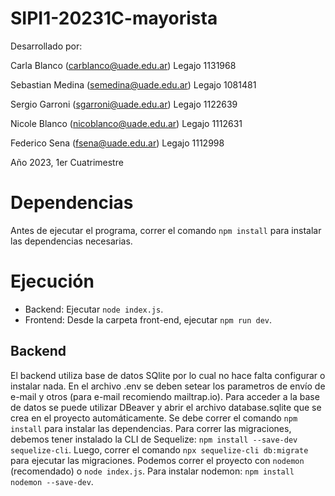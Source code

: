 # SIPI1-20231C-mayorista

Desarrollado por:

Carla Blanco (carblanco@uade.edu.ar)
Legajo 1131968

Sebastian Medina (semedina@uade.edu.ar)
Legajo 1081481

Sergio Garroni (sgarroni@uade.edu.ar)
Legajo 1122639

Nicole Blanco (nicoblanco@uade.edu.ar)
Legajo 1112631

Federico Sena (fsena@uade.edu.ar)
Legajo 1112998

Año 2023, 1er Cuatrimestre

# Dependencias

Antes de ejecutar el programa, correr el comando `npm install` para instalar las dependencias necesarias.

# Ejecución

- Backend: Ejecutar `node index.js`.
- Frontend: Desde la carpeta front-end, ejecutar `npm run dev`.


## Backend

El backend utiliza base de datos SQlite por lo cual no hace falta configurar o instalar nada.
En el archivo .env se deben setear los parametros de envío de e-mail y otros (para e-mail recomiendo mailtrap.io).
Para acceder a la base de datos se puede utilizar DBeaver y abrir el archivo database.sqlite que se crea en el proyecto automáticamente.
Se debe correr el comando `npm install` para instalar las dependencias.
Para correr las migraciones, debemos tener instalado la CLI de Sequelize: `npm install --save-dev sequelize-cli`.
Luego, correr el comando `npx sequelize-cli db:migrate` para ejecutar las migraciones.
Podemos correr el proyecto con `nodemon` (recomendado) o `node index.js`.
Para instalar nodemon: `npm install nodemon --save-dev`.
